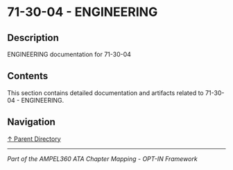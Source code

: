 # 71-30-04 - ENGINEERING

## Description

ENGINEERING documentation for 71-30-04

## Contents

This section contains detailed documentation and artifacts related to 71-30-04 - ENGINEERING.

## Navigation

[↑ Parent Directory](../README.md)

---

*Part of the AMPEL360 ATA Chapter Mapping - OPT-IN Framework*
